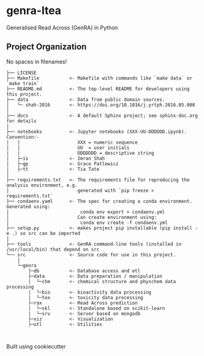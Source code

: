genra-ltea
==============================

Generalised Read Across (GenRA) in Python

Project Organization
------------
No spaces in filenames!

    ├── LICENSE
    ├── Makefile           <- Makefile with commands like `make data` or `make train`
    ├── README.md          <- The top-level README for developers using this project.
    ├── data               <- Data from public domain sources.
    │   └─ shah-2016       <- https://doi.org/10.1016/j.yrtph.2016.05.008
    |
    ├── docs               <- A default Sphinx project; see sphinx-doc.org for details
    │
    ├── notebooks          <- Jupyter notebooks (XXX-UU-DDDDDD.ipynb). Convention:- 
    |   |                     XXX = numeric sequence 
    |   |                     UU  = user initials
    |   |                     DDDDDDD = descriptive string 
    |   ├─is               <- Imran Shah
    |   ├─gp               <- Grace Patlewicz
    |   ├─tt               <- Tia Tate
    │
    ├── requirements.txt   <- The requirements file for reproducing the analysis environment, e.g.
    │                         generated with `pip freeze > requirements.txt`
    ├── condaenv.yaml      <- The spec for creating a conda environment. Generated using:
    |                          conda env export > condaenv.yml
    │                         Can create environment using:
    |                          conda env create -f condaenv.yml
    ├── setup.py           <- makes project pip installable (pip install -e .) so src can be imported
    |
    ├── tools              <- GenRA command-line tools (installed in /usr/local/bin) that depend on src 
    └── src                <- Source code for use in this project.
        │
        └─genra          
            ├─db           <- Database access and etl
            ├─data         <- Data preparation / manipulation
            |  └─chm       <- chemical structure and physchem data processing 
            |  └─bio       <- bioactivity data processing             
            |  └─tox       <- toxicity data processing             
            ├─rax          <- Read Across prediction
            |  └─skl       <- Standalone based on scikit-learn
            |  └─srv       <- Server based on mongodb 
            ├─viz          <- Visualization 
            ├─utl          <- Utilities
            
           
Built using cookiecutter 